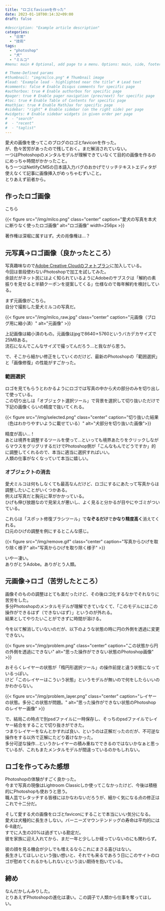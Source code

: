 ```yaml
---
title: "ロゴとfaviconを作った"
date: 2023-01-18T00:14:32+09:00
draft: false

#description: "Example article description"
categories:
  - "日常"
  - "技術"
tags:
  - "photoshop"
  - "犬"
  - "ミルコ"
#menu: main # Optional, add page to a menu. Options: main, side, footer

# Theme-Defined params
#thumbnail: "img/milco.png" # Thumbnail image
#lead: "Example lead - highlighted near the title" # Lead text
#comments: false # Enable Disqus comments for specific page
#authorbox: true # Enable authorbox for specific page
#pager: true # Enable pager navigation (prev/next) for specific page
#toc: true # Enable Table of Contents for specific page
#mathjax: true # Enable MathJax for specific page
#sidebar: "right" # Enable sidebar (on the right side) per page
#widgets: # Enable sidebar widgets in given order per page
#  - "search"
#  - "recent"
#  - "taglist"
---
```


愛犬の画像を使ってこのブログのロゴとfaviconを作った。  
が、色々苦労があったので残しておく。まだ解消されていない。  
一つはPhotoshopのメンタルモデルが理解できていなくて目的の画像を作るのにめっちゃ時間がかかったこと。  
もう一つはNetlifyCMSの日本語入力バグのおかげでリッチテキストエディタが使えなくて記事に画像挿入がめっちゃむずいこと。  
とりあえず前者から。

<!--more-->

## 作ったロゴ画像
こちら

{{< figure src="/img/milco.png" class="center" caption="愛犬の写真を本犬に断りなく使ったロゴ画像" alt="ロゴ画像" width=256px >}}

著作権は深堀に属すはず。犬の肖像権は…？

## 元写真→ロゴ画像（良かったところ）
写真趣味なので[Adobe Creative Cloudのフォトプラン](https://www.adobe.com/jp/creativecloud/photography.html)に加入している。  
今回は普段使わないPhotoshopで加工を試してみた。  
余談だがネット民にはよく知られているようにAdobeのサブスクは「解約の素振りを見せると半額クーポンを提案してくる」仕様なので毎年解約を検討している。

まず元画像がこちら。  
自分で撮影した愛犬ミルコの写真だ。

{{< figure src="/img/milco_raw.jpg" class="center" caption="元画像（ブログ用に縮小済）" alt="元画像" >}}

上記画像は縮小済のもの。元画像はjpgで8640 × 5760というバカデカサイズで25MBある。  
流石になんでこんなサイズで撮ってんだろう…と我ながら思う。

で、そこから細かい修正をしていくのだけど、最新のPhotoshopの「範囲選択」と「画像修復」の性能がすごかった。

### 範囲選択
ロゴを見てもらうとわかるようにロゴでは写真の中から犬の部分のみを切り出して使っている。  
この切り出しは「オブジェクト選択ツール」で背景を選択して切り抜いただけで下記の画像くらいの精度で抜いてくれる。

{{< figure src="/img/selected.png" class="center" caption="切り抜いた結果（色はわかりやすいように載せている）" alt="犬部分を切り抜いた画像">}}

精度が高い…！  
あとは境界を調整するツールを使って…といっても境界あたりをクリックしながらマウスをグリグリするだけでPhotoshop側が「こんなもんでどうですか」的に調整してくれるので、本当に適当に選択すればいい。  
人類の仕事がなくなっていて本当に嬉しい。

### オブジェクトの消去
愛犬ミルコは何もしなくても最高なんだけど、ロゴにするにあたって写真からは調整したいことがいくつかある。  
例えば写真だと胸元に草がかかっている。  
ひげも伸び放題なので見栄えが悪いし、よく見ると分かるが目やにやゴミがついている。

これらは「スポット修復ブラシツール」で**なぞるだけ**で**かなり精度高く**消えてくれる。  
口元のひげの調整を例にするとこんな感じ。

{{< figure src="/img/remove.gif" class="center" caption="写真からひげを取り除く様子" alt="写真からひげを取り除く様子" >}}

いやー凄い。  
ありがとうAdobe。ありがとう人類。

## 元画像→ロゴ（苦労したところ）
画像そのものの調整はとても楽だったけど、その後ロゴ化するなかでそれなりに苦労をした。  
多分Photoshopのメンタルモデルが理解できていなくて、「このモデルにはこの操作ができるはず（できないはず）」というのが外れる。  
結果としてやりたいことができずに時間が溶ける。

今を以て解消していないのだが、以下のような状態の時に円の外側を透過に変更できない。

{{< figure src="/img/problem.png" class="center" caption="この状態から円の外側を透過にできない" alt="思った操作ができない状態のPhotoshop画像" >}}

おそらくレイヤーの状態が「楕円形選択ツール」の操作前提と違う状態になっているっぽい。  
けど「このレイヤーはこういう状態」というモデルが無いので何をしたらいいのかわからない。

{{< figure src="/img/problem_layer.png" class="center" caption="レイヤーの状態。多分この状態が問題。" alt="思った操作ができない状態のPhotoshopのレイヤー画像" >}}

で、結局この時点で別psdファイルに一時保存し、そっちのpsdファイルでレイヤー結合をすることで切り抜きができた。  
つまりレイヤーをなんとかすれば良い、というのは正解だったのだが、不可逆な操作をする以外で正解にたどり着けなかった。  
多分可逆な操作…というかレイヤーの積み重ねでできるのではないかなぁと思っているが、これもまたメンタルモデルが間違っているのかもしれない。

## ロゴを作ってみた感想
Photoshopの体験がすごく良かった。  
今まで写真の現像はLightroom Classicしか使ってこなかったけど、今後は積極的にPhotoshopも使おうと思う。  
職人芸でレタッチする皆様にはかなわないだろうが、細かく気になる点の修正はこれで十二分だ。

そして愛する犬の画像をロゴとfaviconにすることで本当にいい気分になる。  
愛犬は犬種的に長生きしない。バーニーズマウンテンドッグの寿命は平均的には6-8歳だ。  
すでに人生の20%は過ぎている勘定だ。  
彼を家族に迎え入れてから、まだ一年と少ししか経っていないのにも関わらず。

彼の顔を見る機会が少しでも増えるならこれにまさる喜びはない。  
長生きしてほしいという強い想いと、それでも来るであろう日にこのサイトのロゴが慰めてくれるかもしれないという淡い期待を抱いている。

## 締め
なんだかしんみりした。  
とりあえずPhotoshopの進化は凄い。この調子で人類から仕事を奪ってほしい。

